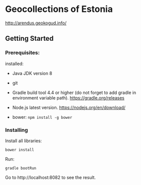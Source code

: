 # Geocollections of Estonia

http://arendus.geokogud.info/

## Getting Started

### Prerequisites:

installed:

* Java JDK version 8

* git

* Gradle build tool 4.4 or higher (do not forget to add gradle in environment variable path). https://gradle.org/releases

* Node.js latest version. https://nodejs.org/en/download/

* bower: ```npm install -g bower ```


### Installing

Install all libraries:

```
bower install
```
Run:
```
gradle bootRun
```
Go to http://localhost:8082 to see the result.


